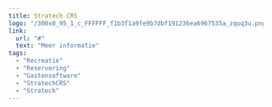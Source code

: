```yaml
---
title: Stratech CRS
logo: "/300x0_95_1_c_FFFFFF_f1b3f1a9fe9b7dbf191236ea6967535a_zquq3u.png"
link:
  url: "#"
  text: "Meer informatie"
tags:
  - "Recreatie"
  - "Reservering"
  - "Gastensoftware"
  - "StratechCRS"
  - "Stratech"
---
```

